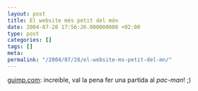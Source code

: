 ```yaml
---
layout: post
title: El website més petit del món
date: 2004-07-28 17:56:26.000000000 +02:00
type: post
categories: []
tags: []
meta:
permalink: "/2004/07/28/el-website-ms-petit-del-mn/"
---
```

[guimp.com](http://www.guimp.com/): increible, val la pena fer una partida al _pac-man_! ;)

